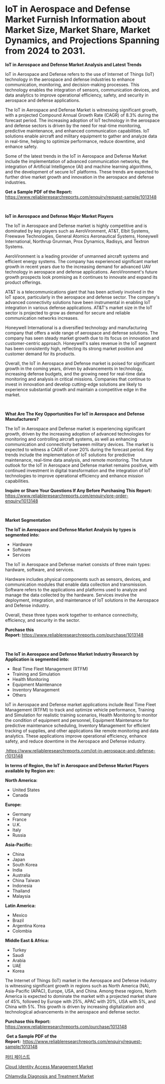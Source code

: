 <p><h1>IoT in Aerospace and Defense Market Furnish Information about Market Size, Market Share, Market Dynamics, and Projections Spanning from 2024 to 2031.</h1></p><p><strong>IoT in Aerospace and Defense Market Analysis and Latest Trends</strong></p>
<p><p>IoT in Aerospace and Defense refers to the use of Internet of Things (IoT) technology in the aerospace and defense industries to enhance communication, monitoring, and decision-making processes. This technology enables the integration of sensors, communication devices, and data analytics to improve operational efficiency, safety, and security in aerospace and defense applications.</p><p>The IoT in Aerospace and Defense Market is witnessing significant growth, with a projected Compound Annual Growth Rate (CAGR) of 8.3% during the forecast period. The increasing adoption of IoT technology in the aerospace and defense sectors is driven by the need for real-time monitoring, predictive maintenance, and enhanced communication capabilities. IoT solutions enable aircraft and military equipment to gather and analyze data in real-time, helping to optimize performance, reduce downtime, and enhance safety.</p><p>Some of the latest trends in the IoT in Aerospace and Defense Market include the implementation of advanced communication networks, the integration of Artificial Intelligence (AI) and machine learning algorithms, and the development of secure IoT platforms. These trends are expected to further drive market growth and innovation in the aerospace and defense industries.</p></p>
<p><strong>Get a Sample PDF of the Report:&nbsp;</strong> <a href="https://www.reliableresearchreports.com/enquiry/request-sample/1013148">https://www.reliableresearchreports.com/enquiry/request-sample/1013148</a></p>
<p>&nbsp;</p>
<p><strong>IoT in Aerospace and Defense Major Market Players</strong></p>
<p><p>The IoT in Aerospace and Defense market is highly competitive and is dominated by key players such as AeroVironment, AT&T, Elbit Systems, Freewave Technologies, General Atomics Aeronautical Systems, Honeywell International, Northrup Grunman, Prox Dynamics, Radisys, and Textron Systems.</p><p>AeroVironment is a leading provider of unmanned aircraft systems and efficient energy systems. The company has experienced significant market growth in recent years due to the increasing demand for advanced UAV technology in aerospace and defense applications. AeroVironment's future growth prospects look promising as it continues to innovate and expand its product offerings.</p><p>AT&T is a telecommunications giant that has been actively involved in the IoT space, particularly in the aerospace and defense sector. The company's advanced connectivity solutions have been instrumental in enabling IoT integration in various defense applications. AT&T's market size in the IoT sector is projected to grow as demand for secure and reliable communication networks increases.</p><p>Honeywell International is a diversified technology and manufacturing company that offers a wide range of aerospace and defense solutions. The company has seen steady market growth due to its focus on innovation and customer-centric approach. Honeywell's sales revenue in the IoT segment has been consistently high, reflecting its strong market position and customer demand for its products.</p><p>Overall, the IoT in Aerospace and Defense market is poised for significant growth in the coming years, driven by advancements in technology, increasing defense budgets, and the growing need for real-time data monitoring and analysis in critical missions. Companies that continue to invest in innovation and develop cutting-edge solutions are likely to experience substantial growth and maintain a competitive edge in the market.</p></p>
<p>&nbsp;</p>
<p><strong>What Are The Key Opportunities For IoT in Aerospace and Defense Manufacturers?</strong></p>
<p><p>The IoT in Aerospace and Defense market is experiencing significant growth, driven by the increasing adoption of advanced technologies for monitoring and controlling aircraft systems, as well as enhancing communication and connectivity between military devices. The market is expected to witness a CAGR of over 20% during the forecast period. Key trends include the implementation of IoT solutions for predictive maintenance, real-time data analysis, and remote monitoring. The future outlook for the IoT in Aerospace and Defense market remains positive, with continued investment in digital transformation and the integration of IoT technologies to improve operational efficiency and enhance mission capabilities.</p></p>
<p><strong>Inquire or Share Your Questions If Any Before Purchasing This Report:</strong> <a href="https://www.reliableresearchreports.com/enquiry/pre-order-enquiry/1013148">https://www.reliableresearchreports.com/enquiry/pre-order-enquiry/1013148</a></p>
<p>&nbsp;</p>
<p><strong>Market Segmentation</strong></p>
<p><strong>The IoT in Aerospace and Defense Market Analysis by types is segmented into:</strong></p>
<p><ul><li>Hardware</li><li>Software</li><li>Services</li></ul></p>
<p><p>The IoT in Aerospace and Defense market consists of three main types: hardware, software, and services. </p><p>Hardware includes physical components such as sensors, devices, and communication modules that enable data collection and transmission. Software refers to the applications and platforms used to analyze and manage the data collected by the hardware. Services involve the deployment, integration, and maintenance of IoT solutions in the Aerospace and Defense industry.</p><p>Overall, these three types work together to enhance connectivity, efficiency, and security in the sector.</p></p>
<p><strong>Purchase this Report:&nbsp;</strong><a href="https://www.reliableresearchreports.com/purchase/1013148">https://www.reliableresearchreports.com/purchase/1013148</a></p>
<p>&nbsp;</p>
<p><strong>The IoT in Aerospace and Defense Market Industry Research by Application is segmented into:</strong></p>
<p><ul><li>Real Time Fleet Management (RTFM)</li><li>Training and Simulation</li><li>Health Monitoring</li><li>Equipment Maintenance</li><li>Inventory Management</li><li>Others</li></ul></p>
<p><p>IoT in Aerospace and Defense market applications include Real Time Fleet Management (RTFM) to track and optimize vehicle performance, Training and Simulation for realistic training scenarios, Health Monitoring to monitor the condition of equipment and personnel, Equipment Maintenance for predictive maintenance scheduling, Inventory Management for efficient tracking of supplies, and other applications like remote monitoring and data analytics. These applications improve operational efficiency, enhance safety, and reduce downtime in the Aerospace and Defense industry.</p></p>
<p><a href="https://www.reliableresearchreports.com/iot-in-aerospace-and-defense-r1013148">&nbsp;https://www.reliableresearchreports.com/iot-in-aerospace-and-defense-r1013148</a></p>
<p><strong>In terms of Region, the IoT in Aerospace and Defense Market Players available by Region are:</strong></p>
<p>
    <p> <strong> North America: </strong>
        <ul>
            <li>United States</li>
            <li>Canada</li>
        </ul>
        </p> 
    <p> <strong> Europe: </strong>
        <ul>
            <li>Germany</li>
            <li>France</li>
            <li>U.K.</li>
            <li>Italy</li>
            <li>Russia</li>
        </ul>
        </p> 
    <p> <strong> Asia-Pacific: </strong>
        <ul>
            <li>China</li>
            <li>Japan</li>
            <li>South Korea</li>
            <li>India</li>
            <li>Australia</li>
            <li>China Taiwan</li>
            <li>Indonesia</li>
            <li>Thailand</li>
            <li>Malaysia</li>
        </ul>
        </p> 
    <p> <strong> Latin America: </strong>
        <ul>
            <li>Mexico</li>
            <li>Brazil</li>
            <li>Argentina Korea</li>
            <li>Colombia</li>
        </ul>
        </p> 
    <p> <strong> Middle East & Africa: </strong>
        <ul>
            <li>Turkey</li>
            <li>Saudi</li>
            <li>Arabia</li>
            <li>UAE</li>
            <li>Korea</li>
        </ul>
    </p>
    </p>
<p><p>The Internet of Things (IoT) market in the Aerospace and Defense industry is witnessing significant growth in regions such as North America (NA), Asia-Pacific (APAC), Europe, USA, and China. Among these regions, North America is expected to dominate the market with a projected market share of 45%, followed by Europe with 25%, APAC with 20%, USA with 5%, and China with 5%. This growth is driven by increasing digitalization and technological advancements in the aerospace and defense sector.</p></p>
<p><strong>Purchase this Report: </strong><a href="https://www.reliableresearchreports.com/purchase/1013148">https://www.reliableresearchreports.com/purchase/1013148</a></p>
<p>&nbsp;<strong>Get a Sample PDF of the Report:&nbsp;&nbsp;</strong><a href="https://www.reliableresearchreports.com/enquiry/request-sample/1013148">https://www.reliableresearchreports.com/enquiry/request-sample/1013148</a></p>
<p><strong></strong></p>
<p><p><a href="https://github.com/RonSpencer61/Market-Research-Report-List-1/blob/main/404846349342.md">퍼티 페이스트</a></p><p><a href="https://www.linkedin.com/pulse/cloud-identity-access-management-market-exploring-share-trends-r1eef">Cloud Identity Access Management Market</a></p><p><a href="https://www.linkedin.com/pulse/chlamydia-diagnosis-treatment-market-trends-forecast-gfofc">Chlamydia Diagnosis and Treatment Market</a></p></p>